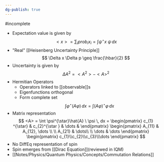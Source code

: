 ```yaml
---
dg-publish: true
---
```

#incomplete 
- Expectation value is given by 
$$
<x> = \sum_{i} prob_{i} x_{i} = \int \psi^{\star } x \ \psi \, dx 
$$
- "Real" [[Heisenberg Uncertainty Principle]]
$$
\Delta x \Delta p \geq \frac{\hbar}{2}
$$
- Uncertainty is given by 
$$
\Delta A^{2}= <A^{2}> - <A>^{2}
$$
- Hermitian Operators
	- Operators linked to [[observable]]s
	- Eigenfunctions orthogonal 
	- Form complete set
$$
\int \varphi^{\star}(A\varphi) \, dx = \int (A\varphi)^{\star } \varphi \, dx 
$$
- Matrix representation
$$
<A> = \int \psi^{\star}\hat{A} \ \psi \, dx = \begin{pmatrix}
c_{1} ^{\star} & c_{2}^{\star } & \dots  & 
\end{pmatrix} 
\begin{pmatrix}
A_{11} & A_{12}, \dots \\  \\
A_{21}  &  \dots\\ \\
\dots  & \dots
\end{pmatrix}
\begin{pmatrix}
c_{1}\\c_{2}\\c_{3}\\\dots
\end{pmatrix}
$$
- No DiffEq representation of spin 
- Spin emerges from [[Dirac Equation]](reviewed in IQM)
- [[Notes/Physics/Quantum Physics/Concepts/Commutation Relations]]


